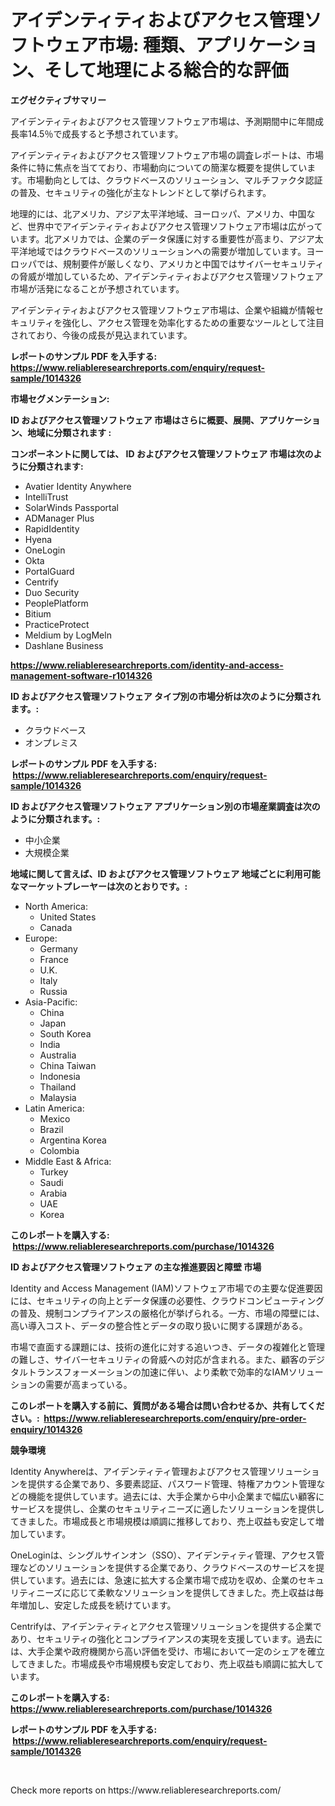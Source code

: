 <p><h1>アイデンティティおよびアクセス管理ソフトウェア市場: 種類、アプリケーション、そして地理による総合的な評価</h1></p><p><strong>エグゼクティブサマリー</strong></p>
<p><p>アイデンティティおよびアクセス管理ソフトウェア市場は、予測期間中に年間成長率14.5％で成長すると予想されています。</p><p>アイデンティティおよびアクセス管理ソフトウェア市場の調査レポートは、市場条件に特に焦点を当てており、市場動向についての簡潔な概要を提供しています。市場動向としては、クラウドベースのソリューション、マルチファクタ認証の普及、セキュリティの強化が主なトレンドとして挙げられます。</p><p>地理的には、北アメリカ、アジア太平洋地域、ヨーロッパ、アメリカ、中国など、世界中でアイデンティティおよびアクセス管理ソフトウェア市場は広がっています。北アメリカでは、企業のデータ保護に対する重要性が高まり、アジア太平洋地域ではクラウドベースのソリューションへの需要が増加しています。ヨーロッパでは、規制要件が厳しくなり、アメリカと中国ではサイバーセキュリティの脅威が増加しているため、アイデンティティおよびアクセス管理ソフトウェア市場が活発になることが予想されています。</p><p>アイデンティティおよびアクセス管理ソフトウェア市場は、企業や組織が情報セキュリティを強化し、アクセス管理を効率化するための重要なツールとして注目されており、今後の成長が見込まれています。</p></p>
<p><strong>レポートのサンプル PDF を入手する: <a href="https://www.reliableresearchreports.com/enquiry/request-sample/1014326">https://www.reliableresearchreports.com/enquiry/request-sample/1014326</a></strong></p>
<p><strong>市場セグメンテーション:</strong></p>
<p><strong> ID およびアクセス管理ソフトウェア 市場はさらに概要、展開、アプリケーション、地域に分類されます :</strong></p>
<p><strong>コンポーネントに関しては、 ID およびアクセス管理ソフトウェア 市場は次のように分類されます: &nbsp;</strong></p>
<p><ul><li>Avatier Identity Anywhere</li><li>IntelliTrust</li><li>SolarWinds Passportal</li><li>ADManager Plus</li><li>RapidIdentity</li><li>Hyena</li><li>OneLogin</li><li>Okta</li><li>PortalGuard</li><li>Centrify</li><li>Duo Security</li><li>PeoplePlatform</li><li>Bitium</li><li>PracticeProtect</li><li>Meldium by LogMeln</li><li>Dashlane Business</li></ul></p>
<p><strong><a href="https://www.reliableresearchreports.com/identity-and-access-management-software-r1014326">https://www.reliableresearchreports.com/identity-and-access-management-software-r1014326</a></strong></p>
<p><strong> ID およびアクセス管理ソフトウェア タイプ別の市場分析は次のように分類されます。:</strong></p>
<p><ul><li>クラウドベース</li><li>オンプレミス</li></ul></p>
<p><strong>レポートのサンプル PDF を入手する: &nbsp;<a href="https://www.reliableresearchreports.com/enquiry/request-sample/1014326">https://www.reliableresearchreports.com/enquiry/request-sample/1014326</a></strong></p>
<p><strong> ID およびアクセス管理ソフトウェア アプリケーション別の市場産業調査は次のように分類されます。:</strong></p>
<p><ul><li>中小企業</li><li>大規模企業</li></ul></p>
<p><strong>地域に関して言えば、ID およびアクセス管理ソフトウェア 地域ごとに利用可能なマーケットプレーヤーは次のとおりです。:</strong></p>
<p><ul>
    <li>
        North America:
        <ul>
            <li>United States</li>
            <li>Canada</li>
        </ul>
    </li>
    <li>
        Europe:
        <ul>
            <li>Germany</li>
            <li>France</li>
            <li>U.K.</li>
            <li>Italy</li>
            <li>Russia</li>
        </ul>
    </li>
    <li>
        Asia-Pacific:
        <ul>
            <li>China</li>
            <li>Japan</li>
            <li>South Korea</li>
            <li>India</li>
            <li>Australia</li>
            <li>China Taiwan</li>
            <li>Indonesia</li>
            <li>Thailand</li>
            <li>Malaysia</li>
        </ul>
    </li>
    <li>
        Latin America:
        <ul>
            <li>Mexico</li>
            <li>Brazil</li>
            <li>Argentina Korea</li>
            <li>Colombia</li>
        </ul>
    </li>
    <li>
        Middle East & Africa:
        <ul>
            <li>Turkey</li>
            <li>Saudi</li>
            <li>Arabia</li>
            <li>UAE</li>
            <li>Korea</li>
        </ul>
    </li>
    </ul></p>
<p><strong>このレポートを購入する: &nbsp;<a href="https://www.reliableresearchreports.com/purchase/1014326">https://www.reliableresearchreports.com/purchase/1014326</a></strong></p>
<p><strong>ID およびアクセス管理ソフトウェア の主な推進要因と障壁 市場</strong></p>
<p><p>Identity and Access Management (IAM)ソフトウェア市場での主要な促進要因には、セキュリティの向上とデータ保護の必要性、クラウドコンピューティングの普及、規制コンプライアンスの厳格化が挙げられる。一方、市場の障壁には、高い導入コスト、データの整合性とデータの取り扱いに関する課題がある。</p><p>市場で直面する課題には、技術の進化に対する追いつき、データの複雑化と管理の難しさ、サイバーセキュリティの脅威への対応が含まれる。また、顧客のデジタルトランスフォーメーションの加速に伴い、より柔軟で効率的なIAMソリューションの需要が高まっている。</p></p>
<p><strong>このレポートを購入する前に、質問がある場合は問い合わせるか、共有してください。:&nbsp; <a href="https://www.reliableresearchreports.com/enquiry/pre-order-enquiry/1014326">https://www.reliableresearchreports.com/enquiry/pre-order-enquiry/1014326</a></strong></p>
<p><strong>競争環境</strong></p>
<p><p>Identity Anywhereは、アイデンティティ管理およびアクセス管理ソリューションを提供する企業であり、多要素認証、パスワード管理、特権アカウント管理などの機能を提供しています。過去には、大手企業から中小企業まで幅広い顧客にサービスを提供し、企業のセキュリティニーズに適したソリューションを提供してきました。市場成長と市場規模は順調に推移しており、売上収益も安定して増加しています。</p><p>OneLoginは、シングルサインオン（SSO）、アイデンティティ管理、アクセス管理などのソリューションを提供する企業であり、クラウドベースのサービスを提供しています。過去には、急速に拡大する企業市場で成功を収め、企業のセキュリティニーズに応じて柔軟なソリューションを提供してきました。売上収益は毎年増加し、安定した成長を続けています。</p><p>Centrifyは、アイデンティティとアクセス管理ソリューションを提供する企業であり、セキュリティの強化とコンプライアンスの実現を支援しています。過去には、大手企業や政府機関から高い評価を受け、市場において一定のシェアを確立してきました。市場成長や市場規模も安定しており、売上収益も順調に拡大しています。</p></p>
<p><strong>このレポートを購入する: &nbsp; <a href="https://www.reliableresearchreports.com/purchase/1014326">https://www.reliableresearchreports.com/purchase/1014326</a></strong></p>
<p><strong>レポートのサンプル PDF を入手する: &nbsp;<a href="https://www.reliableresearchreports.com/enquiry/request-sample/1014326">https://www.reliableresearchreports.com/enquiry/request-sample/1014326</a></strong><strong></strong></p>
<p>&nbsp;</p>
<p>Check more reports on https://www.reliableresearchreports.com/</p>